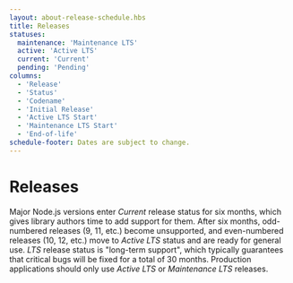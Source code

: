 ```yaml
---
layout: about-release-schedule.hbs
title: Releases
statuses:
  maintenance: 'Maintenance LTS'
  active: 'Active LTS'
  current: 'Current'
  pending: 'Pending'
columns:
  - 'Release'
  - 'Status'
  - 'Codename'
  - 'Initial Release'
  - 'Active LTS Start'
  - 'Maintenance LTS Start'
  - 'End-of-life'
schedule-footer: Dates are subject to change.
---
```


# Releases

Major Node.js versions enter _Current_ release status for six months, which gives library authors time to add support for them.
After six months, odd-numbered releases (9, 11, etc.) become unsupported, and even-numbered releases (10, 12, etc.) move to _Active LTS_ status and are ready for general use.
_LTS_ release status is "long-term support", which typically guarantees that critical bugs will be fixed for a total of 30 months.
Production applications should only use _Active LTS_ or _Maintenance LTS_ releases.
